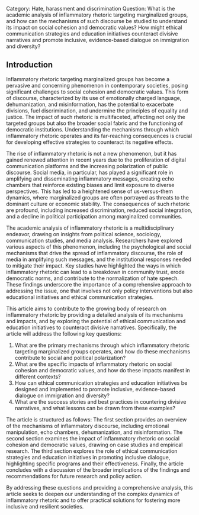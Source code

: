 Category: Hate, harassment and discrimination
Question: What is the academic analysis of inflammatory rhetoric targeting marginalized groups, and how can the mechanisms of such discourse be studied to understand its impact on social cohesion and democratic values? How might ethical communication strategies and education initiatives counteract divisive narratives and promote inclusive, evidence-based dialogue on immigration and diversity?


## Introduction

Inflammatory rhetoric targeting marginalized groups has become a pervasive and concerning phenomenon in contemporary societies, posing significant challenges to social cohesion and democratic values. This form of discourse, characterized by its use of emotionally charged language, dehumanization, and misinformation, has the potential to exacerbate divisions, fuel discrimination, and undermine the principles of equality and justice. The impact of such rhetoric is multifaceted, affecting not only the targeted groups but also the broader social fabric and the functioning of democratic institutions. Understanding the mechanisms through which inflammatory rhetoric operates and its far-reaching consequences is crucial for developing effective strategies to counteract its negative effects.

The rise of inflammatory rhetoric is not a new phenomenon, but it has gained renewed attention in recent years due to the proliferation of digital communication platforms and the increasing polarization of public discourse. Social media, in particular, has played a significant role in amplifying and disseminating inflammatory messages, creating echo chambers that reinforce existing biases and limit exposure to diverse perspectives. This has led to a heightened sense of us-versus-them dynamics, where marginalized groups are often portrayed as threats to the dominant culture or economic stability. The consequences of such rhetoric are profound, including increased discrimination, reduced social integration, and a decline in political participation among marginalized communities.

The academic analysis of inflammatory rhetoric is a multidisciplinary endeavor, drawing on insights from political science, sociology, communication studies, and media analysis. Researchers have explored various aspects of this phenomenon, including the psychological and social mechanisms that drive the spread of inflammatory discourse, the role of media in amplifying such messages, and the institutional responses needed to mitigate their impact. Key studies have highlighted the ways in which inflammatory rhetoric can lead to a breakdown in community trust, erode democratic norms, and contribute to the normalization of hate speech. These findings underscore the importance of a comprehensive approach to addressing the issue, one that involves not only policy interventions but also educational initiatives and ethical communication strategies.

This article aims to contribute to the growing body of research on inflammatory rhetoric by providing a detailed analysis of its mechanisms and impacts, and by exploring the potential of ethical communication and education initiatives to counteract divisive narratives. Specifically, the article will address the following key questions:
1. What are the primary mechanisms through which inflammatory rhetoric targeting marginalized groups operates, and how do these mechanisms contribute to social and political polarization?
2. What are the specific impacts of inflammatory rhetoric on social cohesion and democratic values, and how do these impacts manifest in different contexts?
3. How can ethical communication strategies and education initiatives be designed and implemented to promote inclusive, evidence-based dialogue on immigration and diversity?
4. What are the success stories and best practices in countering divisive narratives, and what lessons can be drawn from these examples?

The article is structured as follows: The first section provides an overview of the mechanisms of inflammatory discourse, including emotional manipulation, echo chambers, dehumanization, and misinformation. The second section examines the impact of inflammatory rhetoric on social cohesion and democratic values, drawing on case studies and empirical research. The third section explores the role of ethical communication strategies and education initiatives in promoting inclusive dialogue, highlighting specific programs and their effectiveness. Finally, the article concludes with a discussion of the broader implications of the findings and recommendations for future research and policy action.

By addressing these questions and providing a comprehensive analysis, this article seeks to deepen our understanding of the complex dynamics of inflammatory rhetoric and to offer practical solutions for fostering more inclusive and resilient societies.

